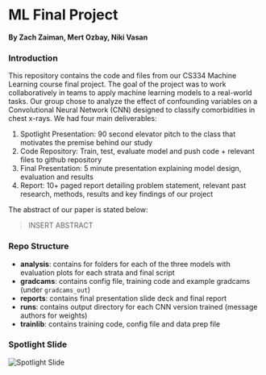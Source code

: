 # ML Final Project
**By Zach Zaiman, Mert Ozbay, Niki Vasan**

### Introduction 
This repository contains the code and files from our CS334 Machine Learning course final project. The goal of the project was to work collaboratively in teams to apply machine learning models to a real-world tasks. Our group chose to analyze the effect of confounding variables on a Convolutional Neural Network (CNN) designed to classify comorbidities in chest x-rays. We had four main deliverables: 
1. Spotlight Presentation: 90 second elevator pitch to the class that motivates the premise behind our study
2. Code Repository: Train, test, evaluate model and push code + relevant files to github repository 
3. Final Presentation: 5 minute presentation explaining model design, evaluation and results
4. Report: 10+ paged report detailing problem statement, relevant past research, methods, results and key findings of our project

The abstract of our paper is stated below:
> INSERT ABSTRACT 


### Repo Structure 
* **analysis**: contains for folders for each of the three models with evaluation plots for each strata and final script
* **gradcams**: contains config file, training code and example gradcams (under `gradcams_out`)
* **reports**: contains final presentation slide deck and final report 
* **runs**: contains output directory for each CNN version trained (message authors for weights)
* **trainlib**: contains training code, config file and data prep file

### Spotlight Slide 

![Spotlight Slide](CS334FinalProject/final_repo/spotlightslide.png)
